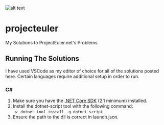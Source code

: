 ![alt text](https://projecteuler.net/profile/Nick_Kimbrough.png)

# projecteuler

My Solutions to ProjectEuler.net's Problems

## Running The Solutions

I have used VSCode as my editor of choice for all of the solutions posted here.
Certain languages require additional setup in order to run.

### C\#


1. Make sure you have the
[.NET Core SDK](https://dotnet.microsoft.com/download) (2.1 minimum) installed.
2. Install the dotnet-script tool with the following command:
    - `dotnet tool install -g dotnet-script`
3. Ensure the path to the dll is correct in launch.json.
